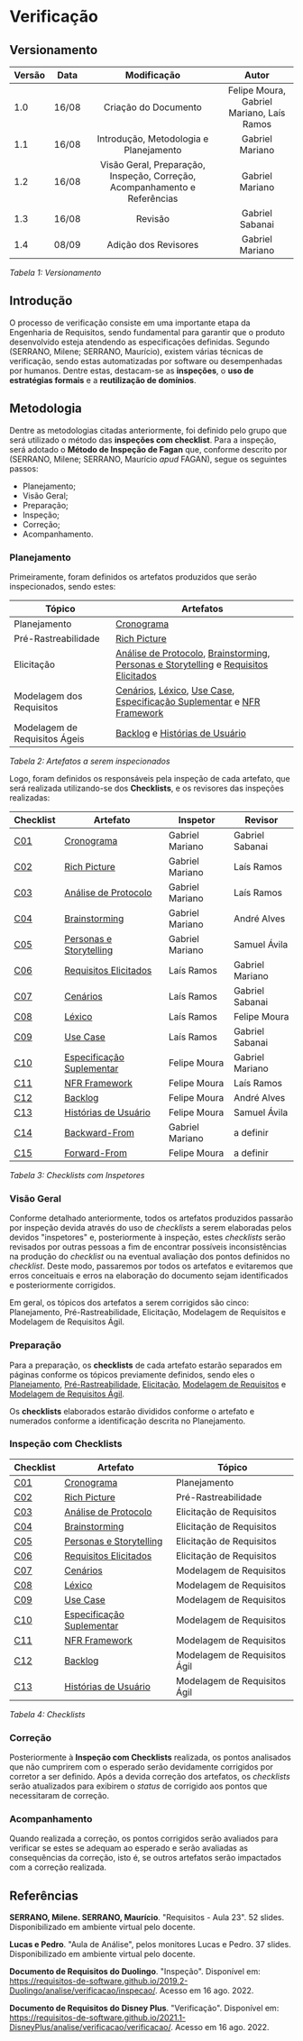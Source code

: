 # Verificação

## Versionamento

| Versão | Data  |                           Modificação                           |             Autor              |
| ------ | ----- | :-------------------------------------------------------------: | :----------------------------: |
| 1.0    | 16/08 | Criação do Documento | Felipe Moura, Gabriel Mariano, Laís Ramos |
| 1.1    | 16/08 | Introdução, Metodologia e Planejamento | Gabriel Mariano | 
| 1.2    | 16/08 | Visão Geral, Preparação, Inspeção, Correção, Acompanhamento e Referências | Gabriel Mariano | 
| 1.3    | 16/08 | Revisão | Gabriel Sabanai | 
| 1.4    | 08/09 | Adição dos Revisores | Gabriel Mariano | 


_Tabela 1: Versionamento_


## Introdução

O processo de verificação consiste em uma importante etapa da Engenharia de Requisitos, sendo fundamental para garantir que o produto desenvolvido esteja atendendo as especificações definidas. Segundo (SERRANO, Milene; SERRANO, Maurício), existem várias técnicas de verificação, sendo estas automatizadas por software ou desempenhadas por humanos. Dentre estas, destacam-se as **inspeções**, o **uso de estratégias formais** e a **reutilização de domínios**.

## Metodologia

Dentre as metodologias citadas anteriormente, foi definido pelo grupo que será utilizado o método das **inspeções com checklist**. Para a inspeção, será adotado o **Método de Inspeção de Fagan** que, conforme descrito por (SERRANO, Milene; SERRANO, Maurício _apud_ FAGAN), segue os seguintes passos: </br>

* Planejamento; </br>
* Visão Geral; </br>
* Preparação; </br>
* Inspeção; </br>
* Correção; </br>
* Acompanhamento. </br>

### Planejamento

Primeiramente, foram definidos os artefatos produzidos que serão inspecionados, sendo estes:

|  Tópico  |  Artefatos  |
|----|----|
|  Planejamento  |  [Cronograma](../planejamento/cronograma.md)  |
|  Pré-Rastreabilidade  |  [Rich Picture](../preRastreabilidade/richPicture.md)  | 
|  Elicitação  |  [Análise de Protocolo](../elicitacao/analiseProtocolo.md), [Brainstorming](../elicitacao/brainstorming.md), [Personas e Storytelling](../elicitacao/personas.md) e [Requisitos Elicitados](../elicitacao/requisitoselicitados.md)  |
|  Modelagem dos Requisitos  |  [Cenários](../modelagem/cenarios.md), [Léxico](../modelagem/lexico.md), [Use Case](../modelagem/useCase.md), [Especificação Suplementar](../modelagem/especificacaoSuplementar.md) e [NFR Framework](../modelagem/nfr.md)  |
|  Modelagem de Requisitos Ágeis  |  [Backlog](../modelagem/agil/backlog.md) e [Histórias de Usuário](../modelagem/agil/historiasDeUsuario.md)  | 

_Tabela 2: Artefatos a serem inspecionados_

Logo, foram definidos os responsáveis pela inspeção de cada artefato, que será realizada utilizando-se dos **Checklists**, e os revisores das inspeções realizadas:

|  Checklist  |  Artefato  |  Inspetor  |  Revisor  |
|-------------|------------|------------|-----------|
| [C01](./checklists/cronograma_cl.md) | [Cronograma](../planejamento/cronograma.md) | Gabriel Mariano | Gabriel Sabanai |
| [C02](./checklists/pre_rastreabilidade_cl.md) | [Rich Picture](../preRastreabilidade/richPicture.md) | Gabriel Mariano | Laís Ramos |
| [C03](./checklists/elicitacao_cl.md) | [Análise de Protocolo](../elicitacao/analiseProtocolo.md) | Gabriel Mariano | Laís Ramos |
| [C04](./checklists/elicitacao_cl.md) | [Brainstorming](../elicitacao/brainstorming.md) | Gabriel Mariano | André Alves |
| [C05](./checklists/elicitacao_cl.md) | [Personas e Storytelling](../elicitacao/personas.md) | Gabriel Mariano | Samuel Ávila |
| [C06](./checklists/elicitacao_cl.md) | [Requisitos Elicitados](../elicitacao/requisitoselicitados.md) | Laís Ramos | Gabriel Mariano |
| [C07](./checklists/modelagem_cl.md) | [Cenários](../modelagem/cenarios.md) | Laís Ramos | Gabriel Sabanai |
| [C08](./checklists/modelagem_cl.md) | [Léxico](../modelagem/lexico.md) | Laís Ramos | Felipe Moura |
| [C09](./checklists/modelagem_cl.md) | [Use Case](../modelagem/useCase.md) | Laís Ramos | Gabriel Sabanai |
| [C10](./checklists/modelagem_cl.md) | [Especificação Suplementar](../modelagem/especificacaoSuplementar.md) | Felipe Moura | Gabriel Mariano |
| [C11](./checklists/modelagem_cl.md) | [NFR Framework](../modelagem/nfr.md) | Felipe Moura | Laís Ramos |
| [C12](./checklists/modelagem_agil_cl.md) | [Backlog](../modelagem/agil/backlog.md) | Felipe Moura | André Alves |
| [C13](./checklists/modelagem_agil_cl.md) | [Histórias de Usuário](../modelagem/agil/historiasDeUsuario.md) | Felipe Moura | Samuel Ávila |
| [C14](./checklists/pos_rastreabilidade_cl.md) | [Backward-From](../posRastreabilidade/backwardFrom.md) | Gabriel Mariano | a definir |
| [C15](./checklists/pos_rastreabilidade_cl.md) | [Forward-From](../posRastreabilidade/forwardFrom.md) | Felipe Moura | a definir |

_Tabela 3: Checklists com Inspetores_

### Visão Geral

Conforme detalhado anteriormente, todos os artefatos produzidos passarão por inspeção devida através do uso de *checklists* a serem elaboradas pelos devidos "inspetores" e, posteriormente à inspeção, estes *checklists* serão revisados por outras pessoas a fim de encontrar possíveis inconsistências na produção do *checklist* ou na eventual avaliação dos pontos definidos no *checklist*. Deste modo, passaremos por todos os artefatos e evitaremos que erros conceituais e erros na elaboração do documento sejam identificados e posteriormente corrigidos. </br>

Em geral, os tópicos dos artefatos a serem corrigidos são cinco: Planejamento, Pré-Rastreabilidade, Elicitação, Modelagem de Requisitos e Modelagem de Requisitos Ágil.

### Preparação

Para a preparação, os **checklists** de cada artefato estarão separados em páginas conforme os tópicos previamente definidos, sendo eles o [Planejamento](./checklists/cronograma_cl.md), [Pré-Rastreabilidade](./checklists/pre_rastreabilidade_cl.md), [Elicitação](./checklists/elicitacao_cl.md), [Modelagem de Requisitos](./checklists/modelagem_cl.md) e [Modelagem de Requisitos Ágil](./checklists/modelagem_agil_cl.md). </br>

Os **checklists** elaborados estarão divididos conforme o artefato e numerados conforme a identificação descrita no Planejamento.

### Inspeção com Checklists

|  Checklist  |  Artefato  |  Tópico  |
|-------------|------------|----------|
| [C01](./checklists/cronograma_cl.md) | [Cronograma](../planejamento/cronograma.md) | Planejamento |
| [C02](./checklists/pre_rastreabilidade_cl.md) | [Rich Picture](../preRastreabilidade/richPicture.md) | Pré-Rastreabilidade |
| [C03](./checklists/elicitacao_cl.md) | [Análise de Protocolo](../elicitacao/analiseProtocolo.md) | Elicitação de Requisitos |
| [C04](./checklists/elicitacao_cl.md) | [Brainstorming](../elicitacao/brainstorming.md) | Elicitação de Requisitos |
| [C05](./checklists/elicitacao_cl.md) | [Personas e Storytelling](../elicitacao/personas.md) | Elicitação de Requisitos |
| [C06](./checklists/elicitacao_cl.md) | [Requisitos Elicitados](../elicitacao/requisitoselicitados.md) | Elicitação de Requisitos |
| [C07](./checklists/modelagem_cl.md) | [Cenários](../modelagem/cenarios.md) | Modelagem de Requisitos |
| [C08](./checklists/modelagem_cl.md) | [Léxico](../modelagem/lexico.md) | Modelagem de Requisitos |
| [C09](./checklists/modelagem_cl.md) | [Use Case](../modelagem/useCase.md) | Modelagem de Requisitos |
| [C10](./checklists/modelagem_cl.md) | [Especificação Suplementar](../modelagem/especificacaoSuplementar.md) | Modelagem de Requisitos |
| [C11](./checklists/modelagem_cl.md) | [NFR Framework](../modelagem/nfr.md) | Modelagem de Requisitos |
| [C12](./checklists/modelagem_agil_cl.md) | [Backlog](../modelagem/agil/backlog.md) | Modelagem de Requisitos Ágil |
| [C13](./checklists/modelagem_agil_cl.md) | [Histórias de Usuário](../modelagem/agil/historiasDeUsuario.md) | Modelagem de Requisitos Ágil |

_Tabela 4: Checklists_

### Correção

Posteriormente à **Inspeção com Checklists** realizada, os pontos analisados que não cumprirem com o esperado serão devidamente corrigidos por corretor a ser definido. Após a devida correção dos artefatos, os *checklists* serão atualizados para exibirem o *status* de corrigido aos pontos que necessitaram de correção.

### Acompanhamento

Quando realizada a correção, os pontos corrigidos serão avaliados para verificar se estes se adequam ao esperado e serão avaliadas as consequências da correção, isto é, se outros artefatos serão impactados com a correção realizada.

## Referências

**SERRANO, Milene. SERRANO, Maurício**. "Requisitos - Aula 23". 52 slides. Disponibilizado em ambiente virtual pelo docente.

**Lucas e Pedro**. "Aula de Análise", pelos monitores Lucas e Pedro. 37 slides. Disponibilizado em ambiente virtual pelo docente.

**Documento de Requisitos do Duolingo**. "Inspeção". Disponível em: <https://requisitos-de-software.github.io/2019.2-Duolingo/analise/verificacao/inspecao/>. Acesso em 16 ago. 2022.

**Documento de Requisitos do Disney Plus**. "Verificação". Disponível em: <https://requisitos-de-software.github.io/2021.1-DisneyPlus/analise/verificacao/verificacao/>. Acesso em 16 ago. 2022.
